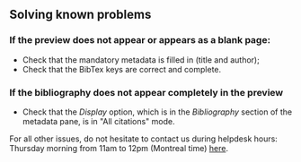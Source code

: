## Solving known problems

### If the preview does not appear or appears as a blank page:
- Check that the mandatory metadata is filled in (title and author);
- Check that the BibTex keys are correct and complete.

### If the bibliography does not appear completely in the preview
- Check that the *Display* option, which is in the *Bibliography* section of the metadata pane, is in "All citations" mode.

For all other issues, do not hesitate to contact us during helpdesk hours: Thursday morning from 11am to 12pm (Montreal time) [here](https://meet.jit.si/stylo).

